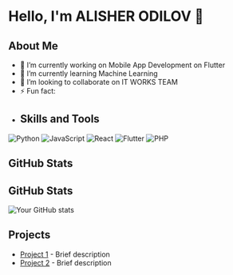 # Hello, I'm ALISHER ODILOV 👋
## About Me
- 🔭 I’m currently working on Mobile App Development on Flutter
- 🌱 I’m currently learning Machine Learning
- 👯 I’m looking to collaborate on IT WORKS TEAM
- ⚡ Fun fact:
- ## Skills and Tools
![Python](https://img.shields.io/badge/-Python-3776AB?style=flat&logo=python&logoColor=white)
![JavaScript](https://img.shields.io/badge/-JavaScript-F7DF1E?style=flat&logo=javascript&logoColor=black)
![React](https://img.shields.io/badge/-React-61DAFB?style=flat&logo=react&logoColor=black)
![Flutter](https://img.shields.io/badge/-Flutter-61DAFB?style=flat&logo=flutter&logoColor=blue)
![PHP](https://img.shields.io/badge/-php-61DAFB?style=flat&logo=php&logoColor=purple)

## GitHub Stats
## GitHub Stats
![Your GitHub stats](https://github-readme-stats.vercel.app/api?username=alisherodilov2&show_icons=true&theme=radical)


## Projects
- [Project 1](https://github.com/alisherodilov2/ExpressApi) - Brief description
- [Project 2](https://github.com/alisherdilov2/pharm) - Brief description



